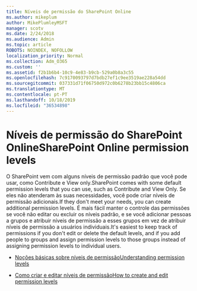 ```yaml
---
title: Níveis de permissão do SharePoint Online
ms.author: mikeplum
author: MikePlumleyMSFT
manager: scotv
ms.date: 2/24/2018
ms.audience: Admin
ms.topic: article
ROBOTS: NOINDEX, NOFOLLOW
localization_priority: Normal
ms.collection: Adm_O365
ms.custom: ''
ms.assetid: f2b1b6b4-10c9-4e83-b9cb-529a0b8a3c55
ms.openlocfilehash: 7c9170093797d7bdb27ef1c9ee3519ae228a54dd
ms.sourcegitcommit: 037331d71f06750d972c0b6278b23bb15c4806ca
ms.translationtype: MT
ms.contentlocale: pt-PT
ms.lasthandoff: 10/18/2019
ms.locfileid: "36534898"
---
```

# <a name="sharepoint-online-permission-levels"></a><span data-ttu-id="c1152-102">Níveis de permissão do SharePoint Online</span><span class="sxs-lookup"><span data-stu-id="c1152-102">SharePoint Online permission levels</span></span>

<span data-ttu-id="c1152-103">O SharePoint vem com alguns níveis de permissão padrão que você pode usar, como Contribute e View only.</span><span class="sxs-lookup"><span data-stu-id="c1152-103">SharePoint comes with some default permission levels that you can use, such as Contribute and View Only.</span></span> <span data-ttu-id="c1152-104">Se eles não atenderam às suas necessidades, você pode criar níveis de permissão adicionais.</span><span class="sxs-lookup"><span data-stu-id="c1152-104">If they don't meet your needs, you can create additional permission levels.</span></span> <span data-ttu-id="c1152-105">É mais fácil manter o controle das permissões se você não editar ou excluir os níveis padrão, e se você adicionar pessoas a grupos e atribuir níveis de permissão a esses grupos em vez de atribuir níveis de permissão a usuários individuais.</span><span class="sxs-lookup"><span data-stu-id="c1152-105">It's easiest to keep track of permissions if you don't edit or delete the default levels, and if you add people to groups and assign permission levels to those groups instead of assigning permission levels to individual users.</span></span>
  
- [<span data-ttu-id="c1152-106">Noções básicas sobre níveis de permissão</span><span class="sxs-lookup"><span data-stu-id="c1152-106">Understanding permission levels</span></span>](https://go.microsoft.com/fwlink/?linkid=867071)
    
- [<span data-ttu-id="c1152-107">Como criar e editar níveis de permissão</span><span class="sxs-lookup"><span data-stu-id="c1152-107">How to create and edit permission levels</span></span>](https://go.microsoft.com/fwlink/?linkid=867072)
    

